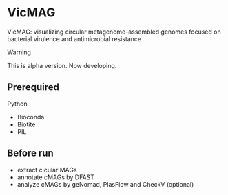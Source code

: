 # VicMAG

VicMAG: visualizing circular metagenome-assembled genomes focused on bacterial virulence and antimicrobial resistance

>[!WARNING]
>This is alpha version. Now developing.

## Prerequired
Python
- Bioconda
- Biotite
- PIL

## Before run
 - extract cicular MAGs
 - annotate cMAGs by DFAST
 - analyze cMAGs by geNomad, PlasFlow and CheckV (optional)

